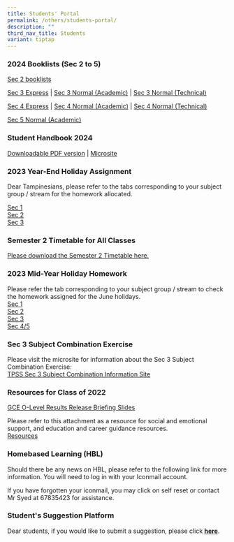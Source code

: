 ```yaml
---
title: Students' Portal
permalink: /others/students-portal/
description: ""
third_nav_title: Students
variant: tiptap
---
```

<h3>2024 Booklists (Sec 2 to 5)</h3><p><a href="/files/Booklists/Sec_2_Booklist_2024.pdf" rel="noopener noreferrer nofollow" target="_blank">Sec 2 booklists</a></p><p><a href="/files/Booklists/Sec_3E_Booklist_2024.pdf" rel="noopener noreferrer nofollow" target="_blank">Sec 3 Express</a> | <a href="/files/Booklists/Sec_3NA_Booklist_2024.pdf" rel="noopener noreferrer nofollow" target="_blank">Sec 3 Normal (Academic)</a> | <a href="/files/Booklists/Sec_3NT_Booklist_2024.pdf" rel="noopener noreferrer nofollow" target="_blank">Sec 3 Normal (Technical)</a></p><p><a href="/files/Booklists/Sec_4E_Booklist_2024.pdf" rel="noopener noreferrer nofollow" target="_blank">Sec 4 Express</a> | <a href="/files/Booklists/Sec_4NA_Booklist_2024.pdf" rel="noopener noreferrer nofollow" target="_blank">Sec 4 Normal (Academic)</a> | <a href="/files/Booklists/Sec_4NT_Booklist_2024.pdf" rel="noopener noreferrer nofollow" target="_blank">Sec 4 Normal (Technical)</a></p><p><a href="/files/Booklists/Sec_5NA_Booklist_2024.pdf" rel="noopener noreferrer nofollow" target="_blank">Sec 5 Normal (Academic)</a></p><h3>Student Handbook 2024</h3><p><a href="/files/Tampines_Companion__updated_for_2024_.pdf" rel="noopener noreferrer nofollow" target="_blank">Downloadable PDF version</a> | <a href="https://sites.google.com/moe.edu.sg/tpsscompanion/home" rel="noopener noreferrer nofollow" target="_blank">Microsite</a></p><h3>2023 Year-End Holiday Assignment</h3><p>Dear Tampinesians, please refer to the tabs corresponding to your subject group / stream for the homework allocated.</p><p><a href="https://docs.google.com/spreadsheets/d/1bt5F__oUuQiUNv3KU0v3s3EFBpYSzd1Cb1qjAVj4j_A/edit?usp=sharing" rel="noopener noreferrer nofollow" target="_blank">Sec 1</a> <br><a href="https://docs.google.com/spreadsheets/d/15BpXumIk2SrExcwoEGzHUrYVvSCGJw2mM_s7-zxdu5Q/edit#gid=1799117092" rel="noopener noreferrer nofollow" target="_blank">Sec 2</a> <br><a href="https://docs.google.com/spreadsheets/d/1knWDrtT9CosuE8iEcRnLTGnyL2tw8FUF2qLNpet_xgw/edit?usp=sharing" rel="noopener noreferrer nofollow" target="_blank">Sec 3</a></p><h3>Semester 2 Timetable for All Classes</h3><p><a href="/files/2023%20sem%202%20tt%20final%20classes%20(23%20june).pdf" rel="noopener noreferrer nofollow" target="_blank">Please download the Semester 2 Timetable here.</a></p><p></p><h3>2023 Mid-Year Holiday Homework</h3><p>Please refer the tab corresponding to your subject group / stream to check the homework assigned for the June holidays. <br><a href="https://docs.google.com/spreadsheets/d/1wpUVmyn85qp0zN1yAJZYZjLmhNXRKIUQ3noTOBCebJ8/edit?usp=sharing" rel="noopener noreferrer nofollow" target="_blank">Sec 1</a><br><a href="https://docs.google.com/spreadsheets/d/1IpFdB5GkmNJ_bWK44OcWquiXXfaPDaCaGapgovH9IJs/edit?usp=sharing" rel="noopener noreferrer nofollow" target="_blank">Sec 2</a><br><a href="https://docs.google.com/spreadsheets/d/16dWJ6W0g27deLNFz01pg-eT6uPJr8gvrFuAd3I4n0o8/edit?usp=sharing" rel="noopener noreferrer nofollow" target="_blank">Sec 3</a><br><a href="https://docs.google.com/spreadsheets/d/1xzr-kWIyglamNplOuJzUttvILHO9uzqIBshoQsMr15w/edit?usp=sharing" rel="noopener noreferrer nofollow" target="_blank">Sec 4/5</a></p><h3>Sec 3 Subject Combination Exercise</h3><p>Please visit the microsite for information about the Sec 3 Subject Combination Exercise: <br><a href="https://sites.google.com/moe.edu.sg/tpsssubjectcombi/home" rel="noopener noreferrer nofollow" target="_blank">TPSS Sec 3 Subject Combination Information Site</a></p><h3>Resources for Class of 2022</h3><p><a href="/files/2022%20O-Level%20ECG%20%20Briefing%20Slides%20for%20Students_TPSS%20-%2012%20Jan%20%202023.pdf" rel="noopener noreferrer nofollow" target="_blank">GCE O-Level Results Release Briefing Slides</a></p><p>Please refer to this attachment as a resource for social and emotional support, and education and career guidance resources. <br><a href="/files/Student%20Resource_O-Level.pdf" rel="noopener noreferrer nofollow" target="_blank">Resources</a></p><h3>Homebased Learning (HBL)</h3><p>Should there be any news on HBL, please refer to the following link for more information. You will need to log in with your Iconmail account.</p><p>If you have forgotten your iconmail, you may click on self reset or contact Mr Syed at 67835423 for assistance.</p><h3>Student's Suggestion Platform</h3><p>Dear students, if you would like to submit a suggestion, please click&nbsp;<strong><a href="https://docs.google.com/forms/d/e/1FAIpQLSd0DVbapkQ1kSpGcwO3ws9aBsnvS2le1xz7iSTZ17LJTgWRJQ/viewform?usp=sf_link" rel="noopener noreferrer nofollow" target="_blank">here</a></strong>.</p>